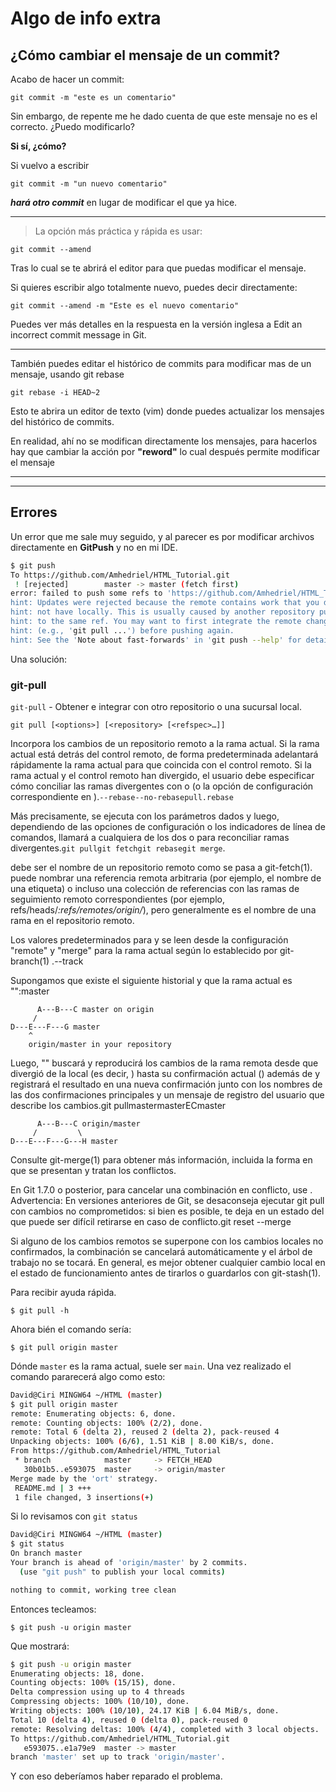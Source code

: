 # Algo de info extra

## **¿Cómo cambiar el mensaje de un commit?**

Acabo de hacer un commit:

    git commit -m "este es un comentario"

Sin embargo, de repente me he dado cuenta de que este mensaje no es el correcto. ¿Puedo modificarlo?

**Si sí, ¿cómo?**

Si vuelvo a escribir 

    git commit -m "un nuevo comentario" 

***hará otro commit*** en lugar de modificar el que ya hice.

---

>La opción más práctica y rápida es usar:

    git commit --amend

Tras lo cual se te abrirá el editor para que puedas modificar el mensaje.

Si quieres escribir algo totalmente nuevo, puedes decir directamente:

    git commit --amend -m "Este es el nuevo comentario"

Puedes ver más detalles en la respuesta en la versión inglesa a Edit an incorrect commit message in Git.

---

También puedes editar el histórico de commits para modificar mas de un mensaje, usando git rebase

    git rebase -i HEAD~2

Esto te abrira un editor de texto (vim) donde puedes actualizar los mensajes del histórico de commits.

En realidad, ahí no se modifican directamente los mensajes, para hacerlos hay que cambiar la acción por **"reword"** lo cual después permite modificar el mensaje

__________________________________
---

## Errores

Un error que me sale muy seguido, y al parecer es por modificar archivos directamente en **GitPush** y no en mi IDE.

~~~bash
$ git push
To https://github.com/Amhedriel/HTML_Tutorial.git
 ! [rejected]        master -> master (fetch first)
error: failed to push some refs to 'https://github.com/Amhedriel/HTML_Tutorial.g
hint: Updates were rejected because the remote contains work that you do
hint: not have locally. This is usually caused by another repository pushing
hint: to the same ref. You may want to first integrate the remote changes
hint: (e.g., 'git pull ...') before pushing again.
hint: See the 'Note about fast-forwards' in 'git push --help' for details.
~~~

Una solución:

### **git-pull**

``git-pull`` - Obtener e integrar con otro repositorio o una sucursal local.

    git pull [<options>] [<repository> [<refspec>…​]]

Incorpora los cambios de un repositorio remoto a la rama actual. Si la rama actual está detrás del control remoto, de forma predeterminada adelantará rápidamente la rama actual para que coincida con el control remoto. Si la rama actual y el control remoto han divergido, el usuario debe especificar cómo conciliar las ramas divergentes con o (o la opción de configuración correspondiente en ).``--rebase--no-rebasepull.rebase``

Más precisamente, se ejecuta con los parámetros dados y luego, dependiendo de las opciones de configuración o los indicadores de línea de comandos, llamará a cualquiera de los dos o para reconciliar ramas divergentes.``git pullgit fetchgit rebasegit merge``.

<repository> debe ser el nombre de un repositorio remoto como se pasa a git-fetch(1). <refspec> puede nombrar una referencia remota arbitraria (por ejemplo, el nombre de una etiqueta) o incluso una colección de referencias con las ramas de seguimiento remoto correspondientes (por ejemplo, refs/heads/*:refs/remotes/origin/*), pero generalmente es el nombre de una rama en el repositorio remoto.

Los valores predeterminados para <repository> y <branch> se leen desde la configuración "remote" y "merge" para la rama actual según lo establecido por git-branch(1) .--track

Supongamos que existe el siguiente historial y que la rama actual es "":master

          A---B---C master on origin
         /
    D---E---F---G master
        ^
        origin/master in your repository
Luego, "" buscará y reproducirá los cambios de la rama remota desde que divergió de la local (es decir, ) hasta su confirmación actual () además de y registrará el resultado en una nueva confirmación junto con los nombres de las dos confirmaciones principales y un mensaje de registro del usuario que describe los cambios.git pullmastermasterECmaster

          A---B---C origin/master
         /         \
    D---E---F---G---H master
Consulte git-merge(1) para obtener más información, incluida la forma en que se presentan y tratan los conflictos.

En Git 1.7.0 o posterior, para cancelar una combinación en conflicto, use . Advertencia: En versiones anteriores de Git, se desaconseja ejecutar git pull con cambios no comprometidos: si bien es posible, te deja en un estado del que puede ser difícil retirarse en caso de conflicto.git reset --merge

Si alguno de los cambios remotos se superpone con los cambios locales no confirmados, la combinación se cancelará automáticamente y el árbol de trabajo no se tocará. En general, es mejor obtener cualquier cambio local en el estado de funcionamiento antes de tirarlos o guardarlos con git-stash(1).

Para recibir ayuda rápìda.

    $ git pull -h

Ahora bién el comando sería:

    $ git pull origin master

Dónde `master` es la rama actual, suele ser `main`. Una vez realizado el comando pararecerá algo como esto:

~~~bash
David@Ciri MINGW64 ~/HTML (master)
$ git pull origin master
remote: Enumerating objects: 6, done.
remote: Counting objects: 100% (2/2), done.
remote: Total 6 (delta 2), reused 2 (delta 2), pack-reused 4
Unpacking objects: 100% (6/6), 1.51 KiB | 8.00 KiB/s, done.
From https://github.com/Amhedriel/HTML_Tutorial
 * branch            master     -> FETCH_HEAD
   30b01b5..e593075  master     -> origin/master
Merge made by the 'ort' strategy.
 README.md | 3 +++
 1 file changed, 3 insertions(+)
~~~

Si lo revisamos con `git status`

~~~bash
David@Ciri MINGW64 ~/HTML (master)
$ git status
On branch master
Your branch is ahead of 'origin/master' by 2 commits.
  (use "git push" to publish your local commits)

nothing to commit, working tree clean

~~~

Entonces tecleamos:

    $ git push -u origin master

Que mostrará:

~~~bash
$ git push -u origin master
Enumerating objects: 18, done.
Counting objects: 100% (15/15), done.
Delta compression using up to 4 threads
Compressing objects: 100% (10/10), done.
Writing objects: 100% (10/10), 24.17 KiB | 6.04 MiB/s, done.
Total 10 (delta 4), reused 0 (delta 0), pack-reused 0
remote: Resolving deltas: 100% (4/4), completed with 3 local objects.
To https://github.com/Amhedriel/HTML_Tutorial.git
   e593075..e1a79e9  master -> master
branch 'master' set up to track 'origin/master'.
~~~

Y con eso deberíamos haber reparado el problema.
